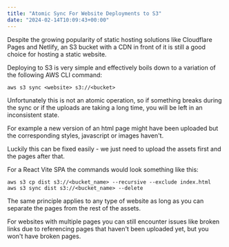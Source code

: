```yaml
---
title: "Atomic Sync For Website Deployments to S3"
date: "2024-02-14T10:09:43+00:00"
---
```


Despite the growing popularity of static hosting solutions like Cloudflare Pages
and Netlify, an S3 bucket with a CDN in front of it is still a good choice for
hosting a static website.

Deploying to S3 is very simple and effectively boils down to a variation of the
following AWS CLI command:

```shell
aws s3 sync <website> s3://<bucket>
```

Unfortunately this is not an atomic operation, so if something breaks during the
sync or if the uploads are taking a long time, you will be left in an inconsistent
state.

For example a new version of an html page might have been uploaded but the
corresponding styles, javascript or images haven't.

Luckily this can be fixed easily - we just need to upload the assets first and
the pages after that.

For a React Vite SPA the commands would look something like this:

```shell
aws s3 cp dist s3://<bucket_name> --recursive --exclude index.html
aws s3 sync dist s3://<bucket_name> --delete
```

The same principle applies to any type of website as long as you can separate the
pages from the rest of the assets.

For websites with multiple pages you can still encounter issues like broken links
due to referencing pages that haven't been uploaded yet, but you won't have broken pages.
